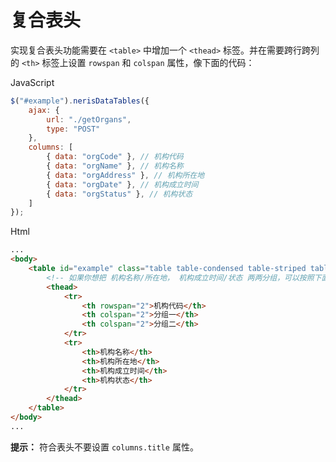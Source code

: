 # 复合表头
实现复合表头功能需要在 `<table>` 中增加一个 `<thead>` 标签。并在需要跨行跨列的 `<th>` 标签上设置 `rowspan` 和 `colspan` 属性，像下面的代码：

JavaScript
```js
$("#example").nerisDataTables({
	ajax: {
		url: "./getOrgans",
		type: "POST"
	},
	columns: [
		{ data: "orgCode" }, // 机构代码
		{ data: "orgName" }, // 机构名称
		{ data: "orgAddress" }, // 机构所在地
		{ data: "orgDate" }, // 机构成立时间
		{ data: "orgStatus" }, // 机构状态
	]
});
```

Html
```html
...
<body>
	<table id="example" class="table table-condensed table-striped table-hover" cellspacing="0" width="100%">
		<!-- 如果你想把 机构名称/所在地， 机构成立时间/状态 两两分组，可以按照下面的方式去做 -->
		<thead>
			<tr>
				<th rowspan="2">机构代码</th>
				<th colspan="2">分组一</th>
				<th colspan="2">分组二</th>
			</tr>
			<tr>
				<th>机构名称</th>
				<th>机构所在地</th>
				<th>机构成立时间</th>
				<th>机构状态</th>
			</tr>
		</thead>
	</table>
</body>
...
```

**提示：** 符合表头不要设置 `columns.title` 属性。